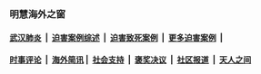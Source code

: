
### 明慧海外之窗

####  [武汉肺炎](indexes/365.md?t=05071401) &nbsp;|&nbsp;  [迫害案例综述](indexes/328.md?t=05071401) &nbsp;|&nbsp; [迫害致死案例](indexes/277.md?t=05071401)  &nbsp;|&nbsp; [更多迫害案例](indexes/81.md?t=05071401)  &nbsp;|&nbsp; 
####  [时事评论](indexes/19.md?t=05071401) &nbsp;|&nbsp; [海外简讯](indexes/245.md?t=05071401)&nbsp;|&nbsp;  [社会支持](indexes/140.md?t=05071401) &nbsp;|&nbsp; [褒奖决议](indexes/282.md?t=05071401) &nbsp;|&nbsp; [社区报道](indexes/91.md?t=05071401)  &nbsp;|&nbsp; [天人之间](indexes/78.md?t=05071401) 

